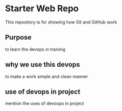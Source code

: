 # Starter Web Repo

This repository is for showing how Git and GitHub work

## Purpose
  to learn the devops in training
## why we use this devops
  to make a work simple and clean manner 
## use of devops in project
  mention the uses of devoops in project
  